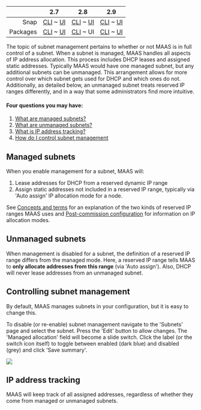 <!-- deb-2-7-cli
||2.7|2.8|2.9|
|-----:|:-----:|:-----:|:-----:|
|Snap|[CLI](/t/subnet-management/3114) ~ [UI](/t/subnet-management/3115)|[CLI](/t/subnet-management/3116) ~ [UI](/t/subnet-management/3117)|[CLI](/t/subnet-management/3118) ~ [UI](/t/subnet-management/3119)|
|Packages|CLI ~ [UI](/t/subnet-management/3121)|[CLI](/t/subnet-management/3122) ~ [UI](/t/subnet-management/3123)|[CLI](/t/subnet-management/3124) ~ [UI](/t/subnet-management/3125)|
 deb-2-7-cli -->

<!-- deb-2-7-ui
||2.7|2.8|2.9|
|-----:|:-----:|:-----:|:-----:|
|Snap|[CLI](/t/subnet-management/3114) ~ [UI](/t/subnet-management/3115)|[CLI](/t/subnet-management/3116) ~ [UI](/t/subnet-management/3117)|[CLI](/t/subnet-management/3118) ~ [UI](/t/subnet-management/3119)|
|Packages|[CLI](/t/subnet-management/3120) ~ UI|[CLI](/t/subnet-management/3122) ~ [UI](/t/subnet-management/3123)|[CLI](/t/subnet-management/3124) ~ [UI](/t/subnet-management/3125)|
 deb-2-7-ui -->

<!-- deb-2-8-cli
||2.7|2.8|2.9|
|-----:|:-----:|:-----:|:-----:|
|Snap|[CLI](/t/subnet-management/3114) ~ [UI](/t/subnet-management/3115)|[CLI](/t/subnet-management/3116) ~ [UI](/t/subnet-management/3117)|[CLI](/t/subnet-management/3118) ~ [UI](/t/subnet-management/3119)|
|Packages|[CLI](/t/subnet-management/3120) ~ [UI](/t/subnet-management/3121)|CLI ~ [UI](/t/subnet-management/3123)|[CLI](/t/subnet-management/3124) ~ [UI](/t/subnet-management/3125)|
 deb-2-8-cli -->

||2.7|2.8|2.9|
|-----:|:-----:|:-----:|:-----:|
|Snap|[CLI](/t/subnet-management/3114) ~ [UI](/t/subnet-management/3115)|[CLI](/t/subnet-management/3116) ~ [UI](/t/subnet-management/3117)|[CLI](/t/subnet-management/3118) ~ [UI](/t/subnet-management/3119)|
|Packages|[CLI](/t/subnet-management/3120) ~ [UI](/t/subnet-management/3121)|[CLI](/t/subnet-management/3122) ~ UI|[CLI](/t/subnet-management/3124) ~ [UI](/t/subnet-management/3125)|

<!-- deb-2-9-cli
||2.7|2.8|2.9|
|-----:|:-----:|:-----:|:-----:|
|Snap|[CLI](/t/subnet-management/3114) ~ [UI](/t/subnet-management/3115)|[CLI](/t/subnet-management/3116) ~ [UI](/t/subnet-management/3117)|[CLI](/t/subnet-management/3118) ~ [UI](/t/subnet-management/3119)|
|Packages|[CLI](/t/subnet-management/3120) ~ [UI](/t/subnet-management/3121)|[CLI](/t/subnet-management/3122) ~ [UI](/t/subnet-management/3123)|CLI ~ [UI](/t/subnet-management/3125)|
 deb-2-9-cli -->

<!-- deb-2-9-ui
||2.7|2.8|2.9|
|-----:|:-----:|:-----:|:-----:|
|Snap|[CLI](/t/subnet-management/3114) ~ [UI](/t/subnet-management/3115)|[CLI](/t/subnet-management/3116) ~ [UI](/t/subnet-management/3117)|[CLI](/t/subnet-management/3118) ~ [UI](/t/subnet-management/3119)|
|Packages|[CLI](/t/subnet-management/3120) ~ [UI](/t/subnet-management/3121)|[CLI](/t/subnet-management/3122) ~ [UI](/t/subnet-management/3123)|[CLI](/t/subnet-management/3124) ~ UI|
 deb-2-9-ui -->

<!-- snap-2-7-cli
||2.7|2.8|2.9|
|-----:|:-----:|:-----:|:-----:|
|Snap|CLI ~ [UI](/t/subnet-management/3115)|[CLI](/t/subnet-management/3116) ~ [UI](/t/subnet-management/3117)|[CLI](/t/subnet-management/3118) ~ [UI](/t/subnet-management/3119)|
|Packages|[CLI](/t/subnet-management/3120) ~ [UI](/t/subnet-management/3121)|[CLI](/t/subnet-management/3122) ~ [UI](/t/subnet-management/3123)|[CLI](/t/subnet-management/3124) ~ [UI](/t/subnet-management/3125)|
 snap-2-7-cli -->

<!-- snap-2-7-ui
||2.7|2.8|2.9|
|-----:|:-----:|:-----:|:-----:|
|Snap|[CLI](/t/subnet-management/3114) ~ UI|[CLI](/t/subnet-management/3116) ~ [UI](/t/subnet-management/3117)|[CLI](/t/subnet-management/3118) ~ [UI](/t/subnet-management/3119)|
|Packages|[CLI](/t/subnet-management/3120) ~ [UI](/t/subnet-management/3121)|[CLI](/t/subnet-management/3122) ~ [UI](/t/subnet-management/3123)|[CLI](/t/subnet-management/3124) ~ [UI](/t/subnet-management/3125)|
 snap-2-7-ui -->

<!-- snap-2-8-cli
||2.7|2.8|2.9|
|-----:|:-----:|:-----:|:-----:|
|Snap|[CLI](/t/subnet-management/3114) ~ [UI](/t/subnet-management/3115)|CLI ~ [UI](/t/subnet-management/3117)|[CLI](/t/subnet-management/3118) ~ [UI](/t/subnet-management/3119)|
|Packages|[CLI](/t/subnet-management/3120) ~ [UI](/t/subnet-management/3121)|[CLI](/t/subnet-management/3122) ~ [UI](/t/subnet-management/3123)|[CLI](/t/subnet-management/3124) ~ [UI](/t/subnet-management/3125)|
 snap-2-8-cli -->

<!-- snap-2-8-ui
||2.7|2.8|2.9|
|-----:|:-----:|:-----:|:-----:|
|Snap|[CLI](/t/subnet-management/3114) ~ [UI](/t/subnet-management/3115)|[CLI](/t/subnet-management/3116) ~ UI|[CLI](/t/subnet-management/3118) ~ [UI](/t/subnet-management/3119)|
|Packages|[CLI](/t/subnet-management/3120) ~ [UI](/t/subnet-management/3121)|[CLI](/t/subnet-management/3122) ~ [UI](/t/subnet-management/3123)|[CLI](/t/subnet-management/3124) ~ [UI](/t/subnet-management/3125)|
 snap-2-8-ui -->

<!-- snap-2-9-cli
||2.7|2.8|2.9|
|-----:|:-----:|:-----:|:-----:|
|Snap|[CLI](/t/subnet-management/3114) ~ [UI](/t/subnet-management/3115)|[CLI](/t/subnet-management/3116) ~ [UI](/t/subnet-management/3117)|CLI ~ [UI](/t/subnet-management/3119)|
|Packages|[CLI](/t/subnet-management/3120) ~ [UI](/t/subnet-management/3121)|[CLI](/t/subnet-management/3122) ~ [UI](/t/subnet-management/3123)|[CLI](/t/subnet-management/3124) ~ [UI](/t/subnet-management/3125)|
 snap-2-9-cli -->

<!-- snap-2-9-ui
||2.7|2.8|2.9|
|-----:|:-----:|:-----:|:-----:|
|Snap|[CLI](/t/subnet-management/3114) ~ [UI](/t/subnet-management/3115)|[CLI](/t/subnet-management/3116) ~ [UI](/t/subnet-management/3117)|[CLI](/t/subnet-management/3118) ~ UI|
|Packages|[CLI](/t/subnet-management/3120) ~ [UI](/t/subnet-management/3121)|[CLI](/t/subnet-management/3122) ~ [UI](/t/subnet-management/3123)|[CLI](/t/subnet-management/3124) ~ [UI](/t/subnet-management/3125)|
 snap-2-9-ui -->

The topic of subnet management pertains to whether or not MAAS is in full control of a subnet. When a subnet is managed, MAAS handles all aspects of IP address allocation. This process includes DHCP leases and assigned static addresses. Typically MAAS would have one managed subnet, but any additional subnets can be unmanaged. This arrangement allows for more control over which subnet gets used for DHCP and which ones do not. Additionally, as detailed below, an unmanaged subnet treats reserved IP ranges differently, and in a way that some administrators find more intuitive.

#### Four questions you may have:

1. [What are managed subnets?](#heading--managed-subnets)
2. [What are unmanaged subnets?](#heading--unmanaged-subnets)
3. [What is IP address tracking?](#heading--ip-address-tracking)
4. [How do I control subnet management](#heading--controlling-subnet-management)

<h2 id="heading--managed-subnets">Managed subnets</h2>

When you enable management for a subnet, MAAS will:

1.   Lease addresses for DHCP from a reserved dynamic IP range
2.   Assign static addresses not included in a reserved IP range, typically via 'Auto assign' IP allocation mode for a node.

<!-- deb-2-7-cli
See [Concepts and terms](/t/concepts-and-terms/785#heading--ip-ranges) for an explanation of the two kinds of reserved IP ranges MAAS uses and [Post-commission configuration](/t/commission-machines/2472#heading--post-commission-configuration) for information on IP allocation modes.
 deb-2-7-cli -->

<!-- deb-2-7-ui
See [Concepts and terms](/t/concepts-and-terms/785#heading--ip-ranges) for an explanation of the two kinds of reserved IP ranges MAAS uses and [Post-commission configuration](/t/commission-machines/2473#heading--post-commission-configuration) for information on IP allocation modes.
 deb-2-7-ui -->

<!-- deb-2-8-cli
See [Concepts and terms](/t/concepts-and-terms/785#heading--ip-ranges) for an explanation of the two kinds of reserved IP ranges MAAS uses and [Post-commission configuration](/t/commission-machines/2474#heading--post-commission-configuration) for information on IP allocation modes.
 deb-2-8-cli -->

See [Concepts and terms](/t/concepts-and-terms/785#heading--ip-ranges) for an explanation of the two kinds of reserved IP ranges MAAS uses and [Post-commission configuration](/t/commission-machines/2475#heading--post-commission-configuration) for information on IP allocation modes.

<!-- deb-2-9-cli
See [Concepts and terms](/t/concepts-and-terms/785#heading--ip-ranges) for an explanation of the two kinds of reserved IP ranges MAAS uses and [Post-commission configuration](/t/commission-machines/2476#heading--post-commission-configuration) for information on IP allocation modes.
 deb-2-9-cli -->

<!-- deb-2-9-ui
See [Concepts and terms](/t/concepts-and-terms/785#heading--ip-ranges) for an explanation of the two kinds of reserved IP ranges MAAS uses and [Post-commission configuration](/t/commission-machines/2477#heading--post-commission-configuration) for information on IP allocation modes.
 deb-2-9-ui -->

<!-- snap-2-7-cli
See [Concepts and terms](/t/concepts-and-terms/785#heading--ip-ranges) for an explanation of the two kinds of reserved IP ranges MAAS uses and [Post-commission configuration](/t/commission-machines/2466#heading--post-commission-configuration) for information on IP allocation modes.
 snap-2-7-cli -->

<!-- snap-2-7-ui
See [Concepts and terms](/t/concepts-and-terms/785#heading--ip-ranges) for an explanation of the two kinds of reserved IP ranges MAAS uses and [Post-commission configuration](/t/commission-machines/2467#heading--post-commission-configuration) for information on IP allocation modes.
 snap-2-7-ui -->

<!-- snap-2-8-cli
See [Concepts and terms](/t/concepts-and-terms/785#heading--ip-ranges) for an explanation of the two kinds of reserved IP ranges MAAS uses and [Post-commission configuration](/t/commission-machines/2468#heading--post-commission-configuration) for information on IP allocation modes.
 snap-2-8-cli -->

<!-- snap-2-8-ui
See [Concepts and terms](/t/concepts-and-terms/785#heading--ip-ranges) for an explanation of the two kinds of reserved IP ranges MAAS uses and [Post-commission configuration](/t/commission-machines/2469#heading--post-commission-configuration) for information on IP allocation modes.
 snap-2-8-ui -->

<!-- snap-2-9-cli
See [Concepts and terms](/t/concepts-and-terms/785#heading--ip-ranges) for an explanation of the two kinds of reserved IP ranges MAAS uses and [Post-commission configuration](/t/commission-machines/2470#heading--post-commission-configuration) for information on IP allocation modes.
 snap-2-9-cli -->

<!-- snap-2-9-ui
See [Concepts and terms](/t/concepts-and-terms/785#heading--ip-ranges) for an explanation of the two kinds of reserved IP ranges MAAS uses and [Post-commission configuration](/t/commission-machines/2471#heading--post-commission-configuration) for information on IP allocation modes.
 snap-2-9-ui -->

<h2 id="heading--unmanaged-subnets">Unmanaged subnets</h2>

When management is disabled for a subnet, the definition of a reserved IP range differs from the managed mode. Here, a reserved IP range tells MAAS to **only allocate addresses from this range** (via 'Auto assign'). Also, DHCP will never lease addresses from an unmanaged subnet.

<h2 id="heading--controlling-subnet-management">Controlling subnet management</h2>

By default, MAAS manages subnets in your configuration, but it is easy to change this.

To disable (or re-enable) subnet management navigate to the 'Subnets' page and select the subnet. Press the 'Edit' button to allow changes. The 'Managed allocation' field will become a slide switch. Click the label (or the switch icon itself) to toggle between enabled (dark blue) and disabled (grey) and click 'Save summary'.

<a href="https://assets.ubuntu.com/v1/e5d80c8c-installconfig-network-subnet-management__2.6-management-toggle.png" target = "_blank"><img src="https://assets.ubuntu.com/v1/e5d80c8c-installconfig-network-subnet-management__2.6-management-toggle.png"></a>

<!-- snap-2-7-cli snap-2-8-cli snap-2-9-cli deb-2-7-cli deb-2-8-cli deb-2-9-cli

To enable or disable subnet management:

``` bash
maas $PROFILE subnet update $SUBNET_CIDR managed=false|true
```

For example, to disable:

``` bash
maas $PROFILE subnet update 192.168.1.0/24 managed=false
```

You can use the subnet's ID in place of the CIDR address.
snap-2-7-cli snap-2-8-cli snap-2-9-cli deb-2-7-cli deb-2-8-cli deb-2-9-cli -->

<h2 id="heading--ip-address-tracking">IP address tracking</h2>

MAAS will keep track of all assigned addresses, regardless of whether they come from managed or unmanaged subnets.